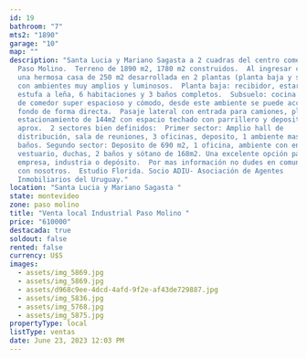 ```yaml
---
id: 19
bathroom: "7"
mts2: "1890"
garage: "10"
map: ""
description: "Santa Lucia y Mariano Sagasta a 2 cuadras del centro comercial de
  Paso Molino.  Terreno de 1890 m2, 1780 m2 construidos.  Al ingresar cuenta con
  una hermosa casa de 250 m2 desarrollada en 2 plantas (planta baja y sub suelo)
  con ambientes muy amplios y luminosos.  Planta baja: recibidor, estar con
  estufa a leña, 6 habitaciones y 3 baños completos.  Subsuelo: cocina con lugar
  de comedor super espacioso y cómodo, desde este ambiente se puede acceder al
  fondo de forma directa.  Pasaje lateral con entrada para camiones, playa de
  estacionamiento de 144m2 con espacio techado con parrillero y deposito de 30m2
  aprox.  2 sectores bien definidos:  Primer sector: Amplio hall de
  distribución, sala de reuniones, 3 oficinas, deposito, 1 ambiente mas y 2
  baños. Segundo sector: Deposito de 690 m2, 1 oficina, ambiente con entrepiso,
  vestuario, duchas, 2 baños y sótano de 168m2. Una excelente opción para
  empresa, industria o depósito.  Por mas información no dudes en comunicarte
  con nosotros.  Estudio Florida. Socio ADIU- Asociación de Agentes
  Inmobiliarios del Uruguay."
location: "Santa Lucia y Mariano Sagasta "
state: montevideo
zone: paso molino
title: "Venta local Industrial Paso Molino "
price: "610000"
destacada: true
soldout: false
rented: false
currency: U$S
images:
  - assets/img_5869.jpg
  - assets/img_5869.jpg
  - assets/d968c9ee-4dcd-4afd-9f2e-af43de729887.jpg
  - assets/img_5836.jpg
  - assets/img_5768.jpg
  - assets/img_5875.jpg
propertyType: local
listType: ventas
date: June 23, 2023 12:03 PM
---
```


